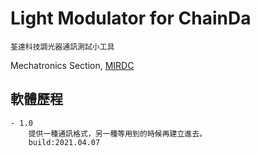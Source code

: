 # Light Modulator for ChainDa

	荃達科技調光器通訊測試小工具
  
  Mechatronics Section, [MIRDC](https://www.mirdc.org.tw/)

## 軟體歷程

	- 1.0
		提供一種通訊格式，另一種等用到的時候再建立進去。
		build:2021.04.07
